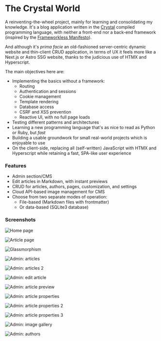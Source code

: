 # The Crystal World

A reinventing-the-wheel project, mainly for learning and consolidating my knowledge. It's a blog application written in the [Crystal](https://crystal-lang.org/) compiled programming language, with neither a front-end nor a back-end framework (inspired by the [Frameworkless Manifesto](https://github.com/frameworkless-movement/manifesto)).

And although it's _prima facie_ an old-fashioned server-centric dynamic website and thin-client CRUD application, in terms of UX it feels more like a Next.js or Astro SSG website, thanks to the judicious use of HTMX and Hyperscript.

The main objectives here are:

- Implementing the basics without a framework:
  - Routing
  - Authentication and sessions
  - Cookie management
  - Template rendering
  - Database access
  - CSRF and XSS prevention
  - Reactive UI, with no full page loads
- Testing different patterns and architectures
- Learning a new programming language that's as nice to read as Python or Ruby, but _fast_
- Building a usable groundwork for small real-world projects which is enjoyable to use
- On the client-side, replacing all (self-written) JavaScript with HTMX and Hyperscript while retaining a fast, SPA-like user experience

### Features

- Admin section/CMS
- Edit articles in Markdown, with instant previews
- CRUD for articles, authors, pages, customization, and settings
- Cloud API-based image management for CMS
- Choose from two separate modes of operation:
  - File-based (Markdown files with frontmatter)
  - Or data-based (SQLite3 database)

### Screenshots

![Home page](./screenshots/home-page.png)

![Article page](./screenshots/article-page.png)

![Glassmorphism](./screenshots/article-page-glassmorphism.png)

![Admin: articles](./screenshots/admin-articles.png)

![Admin: articles 2](./screenshots/admin-articles-2.png)

![Admin: edit article](./screenshots/admin-edit-article.png)

![Admin: article preview](./screenshots/admin-article-preview.png)

![Admin: article properties](./screenshots/admin-article-properties.png)

![Admin: article properties 2](./screenshots/admin-article-properties-2.png)

![Admin: article properties 3](./screenshots/admin-article-properties-4.png)

![Admin: image gallery](./screenshots/admin-images.png)

![Admin: authors](./screenshots/admin-authors.png)

